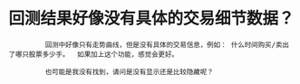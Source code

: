 # 回测结果好像没有具体的交易细节数据？

             
             
             回测中好像只有走势曲线，但是没有具体的交易信息，例如： 什么时间购买/卖出了哪只股票多少手。  如果加上这个功能，感觉会更好。
             
             也可能是我没有找到，请问是没有显示还是比较隐藏呢？
